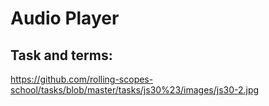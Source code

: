 # Audio Player

## Task and terms:

https://github.com/rolling-scopes-school/tasks/blob/master/tasks/js30%23/images/js30-2.jpg

